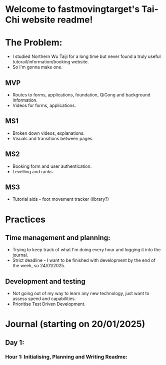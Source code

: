 # Welcome to fastmovingtarget's Tai-Chi website readme!

# The Problem:
- I studied Northern Wu Taiji for a long time but never found a truly useful tutorail/information/booking website.
- So I'm gonna make one.

## MVP
- Routes to forms, applications, foundation, QiGong and background information.
- Videos for forms, applications.

## MS1
- Broken down videos, explanations.
- Visuals and transitions between pages.

## MS2
- Booking form and user authentication.
- Levelling and ranks.

## MS3
- Tutorial aids - foot movement tracker (library?)

# Practices
## Time management and planning:
- Trying to keep track of what I'm doing every hour and logging it into the journal.
- Strict deadline - I want to be finished with development by the end of the week, so 24/01/2025.

## Development and testing
- Not going out of my way to learn any new technology, just want to assess speed and capabilities.
- Prioritise Test Driven Development.

# Journal (starting on 20/01/2025)
## Day 1:
### Hour 1: Initialising, Planning and Writing Readme: